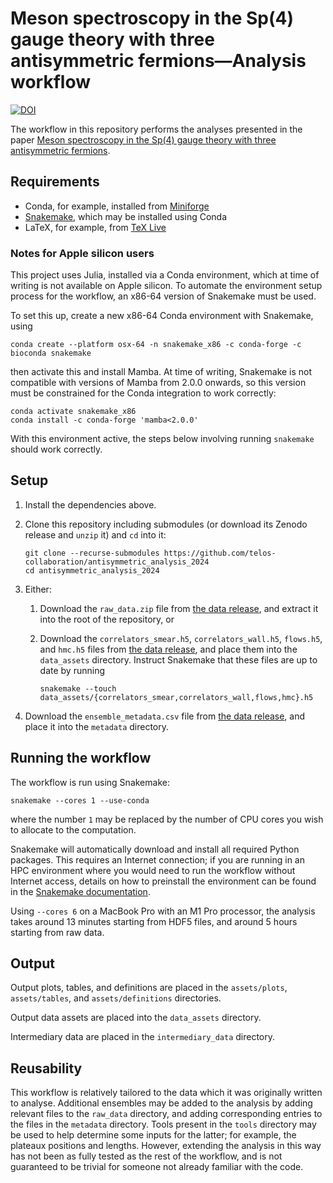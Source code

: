 # Meson spectroscopy in the Sp(4) gauge theory with three antisymmetric fermions&mdash;Analysis workflow

[![DOI](https://zenodo.org/badge/DOI/10.5281/zenodo.13819431.svg)](https://doi.org/10.5281/zenodo.13819431)

The workflow in this repository performs
the analyses presented in the paper
[Meson spectroscopy in the Sp(4) gauge theory with three antisymmetric fermions][paper].

## Requirements

- Conda, for example, installed from [Miniforge][miniforge]
- [Snakemake][snakemake], which may be installed using Conda
- LaTeX, for example, from [TeX Live][texlive]

### Notes for Apple silicon users

This project uses Julia,
installed via a Conda environment,
which at time of writing is not available on Apple silicon.
To automate the environment setup process for the workflow,
an x86-64 version of Snakemake must be used.

To set this up,
create a new x86-64 Conda environment with Snakemake,
using

``` shellsession
conda create --platform osx-64 -n snakemake_x86 -c conda-forge -c bioconda snakemake
```

then activate this and install Mamba.
At time of writing,
Snakemake is not compatible with versions of Mamba from 2.0.0 onwards,
so this version must be constrained for the Conda integration to work correctly:

``` shellsession
conda activate snakemake_x86
conda install -c conda-forge 'mamba<2.0.0'
```

With this environment active,
the steps below involving running `snakemake` should work correctly.

## Setup

1. Install the dependencies above.
2. Clone this repository including submodules
   (or download its Zenodo release and `unzip` it)
   and `cd` into it:

   ```shellsession
   git clone --recurse-submodules https://github.com/telos-collaboration/antisymmetric_analysis_2024
   cd antisymmetric_analysis_2024
   ```

3. Either:

    1. Download the `raw_data.zip` file from [the data release][datarelease],
       and extract it into the root of the repository,
       or
    2. Download the `correlators_smear.h5`,
       `correlators_wall.h5`,
       `flows.h5`,
       and `hmc.h5`
       files from [the data release][datarelease],
       and place them into the `data_assets` directory.
       Instruct Snakemake that these files are up to date
       by running

       ```shellsession
       snakemake --touch data_assets/{correlators_smear,correlators_wall,flows,hmc}.h5
       ```

4. Download the `ensemble_metadata.csv` file from [the data release][datarelease],
   and place it into the `metadata` directory.

## Running the workflow

The workflow is run using Snakemake:

``` shellsession
snakemake --cores 1 --use-conda
```

where the number `1`
may be replaced by
the number of CPU cores you wish to allocate to the computation.

Snakemake will automatically download and install
all required Python packages.
This requires an Internet connection;
if you are running in an HPC environment where you would need
to run the workflow without Internet access,
details on how to preinstall the environment
can be found in the [Snakemake documentation][snakemake-conda].

Using `--cores 6` on a MacBook Pro with an M1 Pro processor,
the analysis takes around 13 minutes starting from HDF5 files,
and around 5 hours starting from raw data.

## Output

Output plots, tables, and definitions
are placed in the `assets/plots`, `assets/tables`, and `assets/definitions` directories.

Output data assets are placed into the `data_assets` directory.

Intermediary data are placed in the `intermediary_data` directory.

## Reusability

This workflow is relatively tailored to the data
which it was originally written to analyse.
Additional ensembles may be added to the analysis
by adding relevant files to the `raw_data` directory,
and adding corresponding entries to the files in the `metadata` directory.
Tools present in the `tools` directory may be used
to help determine some inputs for the latter;
for example,
the plateaux positions and lengths.
However,
extending the analysis in this way
has not been as fully tested as the rest of the workflow,
and is not guaranteed to be trivial for someone not already familiar with the code.

[datarelease]: https://doi.org/10.5281/zenodo.13819562
[miniforge]: https://github.com/conda-forge/miniforge
[paper]: https://doi.org/10.48550/arXiv.2412.01170
[snakemake]: https://snakemake.github.io
[snakemake-conda]: https://snakemake.readthedocs.io/en/stable/snakefiles/deployment.html
[texlive]: https://tug.org/texlive/
